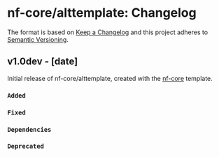 # nf-core/alttemplate: Changelog

The format is based on [Keep a Changelog](https://keepachangelog.com/en/1.0.0/)
and this project adheres to [Semantic Versioning](https://semver.org/spec/v2.0.0.html).

## v1.0dev - [date]

Initial release of nf-core/alttemplate, created with the [nf-core](https://nf-co.re/) template.

### `Added`

### `Fixed`

### `Dependencies`

### `Deprecated`
